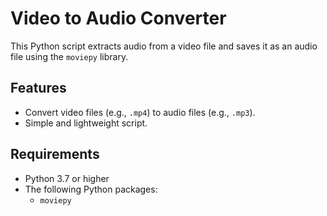 # Video to Audio Converter

This Python script extracts audio from a video file and saves it as an audio file using the `moviepy` library.

## Features

- Convert video files (e.g., `.mp4`) to audio files (e.g., `.mp3`).
- Simple and lightweight script.

## Requirements

- Python 3.7 or higher
- The following Python packages:
  - `moviepy`



